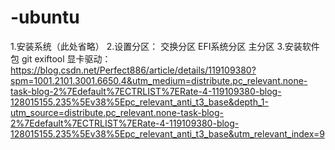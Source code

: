 # -ubuntu
1.安装系统（此处省略）
2.设置分区：
  交换分区
  EFI系统分区
  主分区
3.安装软件包
  git
  exiftool
  显卡驱动：https://blog.csdn.net/Perfect886/article/details/119109380?spm=1001.2101.3001.6650.4&utm_medium=distribute.pc_relevant.none-task-blog-2%7Edefault%7ECTRLIST%7ERate-4-119109380-blog-128015155.235%5Ev38%5Epc_relevant_anti_t3_base&depth_1-utm_source=distribute.pc_relevant.none-task-blog-2%7Edefault%7ECTRLIST%7ERate-4-119109380-blog-128015155.235%5Ev38%5Epc_relevant_anti_t3_base&utm_relevant_index=9
